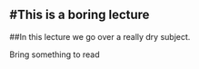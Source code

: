 #This is a boring lecture
---
##In this lecture we go over a really dry subject.

Bring something to read
